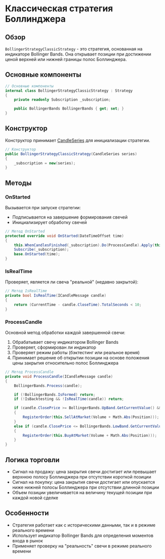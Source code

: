 # Классическая стратегия Боллинджера

## Обзор

`BollingerStrategyClassicStrategy` - это стратегия, основанная на индикаторе Bollinger Bands. Она открывает позиции при достижении ценой верхней или нижней границы полос Боллинджера.

## Основные компоненты

```cs
// Основные компоненты
internal class BollingerStrategyClassicStrategy : Strategy
{
    private readonly Subscription _subscription;

    public BollingerBands BollingerBands { get; set; }
}
```

## Конструктор

Конструктор принимает [CandleSeries](xref:StockSharp.Algo.Candles.CandleSeries) для инициализации стратегии.

```cs
// Конструктор
public BollingerStrategyClassicStrategy(CandleSeries series)
{
    _subscription = new(series);
}
```

## Методы

### OnStarted

Вызывается при запуске стратегии:

- Подписывается на завершение формирования свечей
- Инициализирует обработку свечей

```cs
// Метод OnStarted
protected override void OnStarted(DateTimeOffset time)
{
    this.WhenCandlesFinished(_subscription).Do(ProcessCandle).Apply(this);
    Subscribe(_subscription);
    base.OnStarted(time);
}
```

### IsRealTime

Проверяет, является ли свеча "реальной" (недавно закрытой):

```cs
// Метод IsRealTime
private bool IsRealTime(ICandleMessage candle)
{
    return (CurrentTime - candle.CloseTime).TotalSeconds < 10;
}
```

### ProcessCandle

Основной метод обработки каждой завершенной свечи:

1. Обрабатывает свечу индикатором Bollinger Bands
2. Проверяет, сформирован ли индикатор
3. Проверяет режим работы (бэктестинг или реальное время)
4. Принимает решение об открытии позиции на основе положения цены закрытия относительно полос Боллинджера

```cs
// Метод ProcessCandle
private void ProcessCandle(ICandleMessage candle)
{
    BollingerBands.Process(candle);

    if (!BollingerBands.IsFormed) return;
    if (!IsBacktesting && !IsRealTime(candle)) return;

    if (candle.ClosePrice >= BollingerBands.UpBand.GetCurrentValue() && Position >= 0)
    {
        RegisterOrder(this.SellAtMarket(Volume + Math.Abs(Position)));
    }
    else if (candle.ClosePrice <= BollingerBands.LowBand.GetCurrentValue() && Position <= 0)
    {
        RegisterOrder(this.BuyAtMarket(Volume + Math.Abs(Position)));
    }
}
```

## Логика торговли

- Сигнал на продажу: цена закрытия свечи достигает или превышает верхнюю полосу Боллинджера при отсутствии короткой позиции
- Сигнал на покупку: цена закрытия свечи достигает или опускается ниже нижней полосы Боллинджера при отсутствии длинной позиции
- Объем позиции увеличивается на величину текущей позиции при каждой новой сделке

## Особенности

- Стратегия работает как с историческими данными, так и в режиме реального времени
- Использует индикатор Bollinger Bands для определения моментов входа в рынок
- Применяет проверку на "реальность" свечи в режиме реального времени